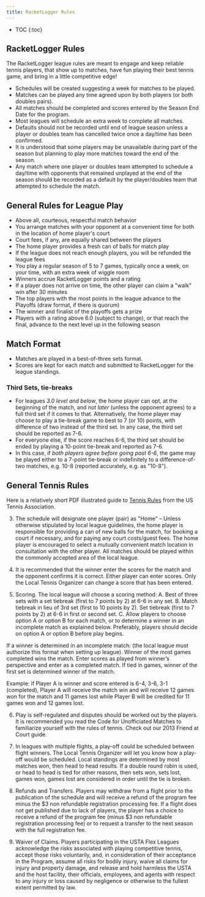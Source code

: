```yaml
---
title: RacketLogger Rules
---
```

* TOC
{:toc}

## RacketLogger Rules

The RacketLogger league rules are meant to engage and keep reliable tennis players, that show up to matches, have fun playing their best tennis game, and bring in a little competitive edge!

* Schedules will be created suggesting a week for matches to be played.
* Matches can be played any time agreed upon by both players (or both doubles pairs).
* All matches should be completed and scores entered by the Season End Date for the program.
* Most leagues will schedule an extra week to complete all matches.
* Defaults should not be recorded until end of league season unless a player or doubles team has cancelled twice once a day/time has been confirmed.
* It is understood that some players may be unavailable during part of the season but planning to play more matches toward the end of the season.
* Any match where one player or doubles team attempted to schedule a day/time with opponents that remained unplayed at the end of the season should be recorded as a default by the player/doubles team that attempted to schedule the match.


## General Rules for League Play

* Above all, courteous, respectful match behavior
* You arrange matches with your opponent at a convenient time for both in the location of home player's court
* Court fees, if any, are equally shared between the players
* The home player provides a fresh can of balls for match play
* If the league does not reach enough players, you will be refunded the league fees
* You play a regular season of 5 to 7 games, typically once a week, on your time, with an extra week of wiggle room
* Winners accrue RacketLogger points and a rating
* If a player does not arrive on time, the other player can claim a "walk" win after 30 minutes
* The top players with the most points in the league advance to the Playoffs (draw format, if there is quorum)
* The winner and finalist of the playoffs gets a prize
* Players with a rating above 6.0 (subject to change), or that reach the final, advance to the next level up in the following season

## Match Format

* Matches are played in a best-of-three sets format.
* Scores are kept for each match and submitted to RacketLogger for the league standings.

### Third Sets, tie-breaks
* For leagues *3.0 level and below*, the home player can opt, at the beginning of the match, and *not later* (unless the opponent agrees) to a full third set if it comes to that. Alternatively, the home player may choose to play a tie-break game to best to 7 (or 10) points, with difference of two instead of the third set. In any case, the third set should be reported as 7-6.
* For everyone else, if the score reaches 6-6, the third set should be ended by playing a 10-point tie-break and reported as 7-6.
* In this case, if *both players agree before going past 6-6*, the game may be played either to a 7-point tie-break or indefinitely to a difference-of-two matches, e.g. 10-8 (reported accurately, e.g. as "10-8").

## General Tennis Rules

Here is a relatively short PDF illustrated guide to [Tennis Rules](/pdf/Tennis-Rules-Illustrated.pdf) from the US Tennis Association.

3. The schedule will designate one player (pair) as "Home" –  Unless otherwise stipulated by local league guidelines, the home player is responsible for providing a can of new balls for the match, for booking a court if necessary, and for paying any court costs/guest fees. The home player is encouraged to select a mutually convenient match location in consultation with the other player. All matches should be played within the commonly accepted area of the local league.

4. It is recommended that the winner enter the scores for the match and the opponent confirms it is correct. Either player can enter scores. Only the Local Tennis Organizer can change a score that has been entered.
5. Scoring. The local league will choose a scoring method:
A. Best of three sets with a set tiebreak (first to 7 points by 2) at 6-6 in any set.
B. Match tiebreak in lieu of 3rd set (first to 10 points by 2). Set tiebreak (first to 7 points by 2) at 6-6 in first or second set.
C. Allow players to choose option A or option B for each match, or to determine a winner in an incomplete match as explained below. Preferably, players should decide on option A or option B before play begins.


If a winner is determined in an incomplete match: (the local league must authorize this format when setting up league).
Winner of the most games completed wins the match. Enter scores as played from winner’s perspective and enter as a completed match. If tied in games, winner of the first set is determined winner of the match.

Example: if Player A is winner and score entered is 6-4, 3-6, 3-1 (completed), Player A will receive the match win and will receive 12 games won for the match and 11 games lost while Player B will be credited for 11 games won and 12 games lost.

6. Play is self-regulated and disputes should be worked out by the players. It is recommended you read the Code for Unofficiated Matches to familiarize yourself with the rules of tennis. Check out our 2013 Friend at Court guide.

7. In leagues with multiple flights, a play-off could be scheduled between flight winners. The Local Tennis Organizer will let you know how a play-off would be scheduled. Local standings are determined by most matches won, then head to head results. If a double round robin is used, or head to head is tied for other reasons, then sets won, sets lost, games won, games lost are considered in order until the tie is broken.

8. Refunds and Transfers. Players may withdraw from a flight prior to the publication of the schedule and will receive a refund of the program fee minus the $3 non refundable registration processing fee.  If a flight does not get published due to lack of players,  the player has a choice to receive a refund of the program fee (minus $3 non refundable registration processing fee) or to request a transfer to the next season with the full registration fee.

9. Waiver of Claims. Players participating in the USTA Flex Leagues acknowledge the risks associated with playing competitive tennis, accept those risks voluntarily, and, in consideration of their acceptance in the Program, assume all risks for bodily injury, waive all claims for injury and property damage, and release and hold harmless the USTA and the host facility, their officials, employees, and agents with respect to any injury or loss caused by negligence or otherwise to the fullest extent permitted by law.
